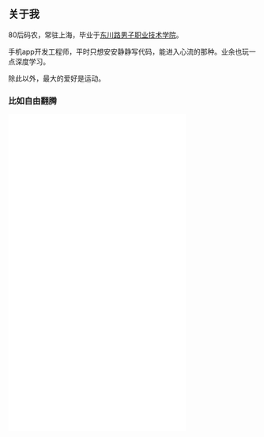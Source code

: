 ## 关于我

80后码农，常驻上海，毕业于[东川路男子职业技术学院](https://www.bilibili.com/video/BV1HZ4y1g7rN/)。 

手机app开发工程师，平时只想安安静静写代码，能进入心流的那种。业余也玩一点深度学习。

除此以外，最大的爱好是运动。

### 比如自由翻腾

<iframe src="//player.bilibili.com/player.html?aid=288042069&bvid=BV15f4y1i7rh&cid=265439331&page=1" width="360" height="640" scrolling="no" border="0" frameborder="no" framespacing="0" allowfullscreen="true"> </iframe>
